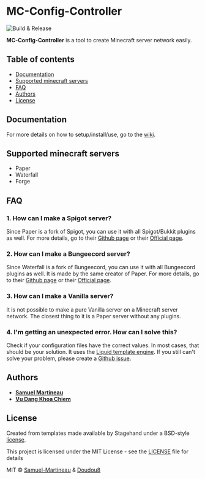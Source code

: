 # MC-Config-Controller
![Build & Release](https://github.com/Samuel-Martineau/MC-Config-Controller/workflows/Build%20&%20Release/badge.svg)

**MC-Config-Controller** is a tool to create Minecraft server network easily.

## Table of contents

- [Documentation](https://github.com/Samuel-Martineau/MC-Config-Controller#documentation)
- [Supported minecraft servers](https://github.com/Samuel-Martineau/MC-Config-Controller#supported-minecraft-servers)
- [FAQ](https://github.com/Samuel-Martineau/MC-Config-Controller#faq)
- [Authors](https://github.com/Samuel-Martineau/MC-Config-Controller#authors)
- [License](https://github.com/Samuel-Martineau/MC-Config-Controller#license)

## Documentation

For more details on how to setup/install/use, go to the [wiki](https://github.com/Samuel-Martineau/MC-Config-Controller/wiki).

## Supported minecraft servers

- Paper
- Waterfall
- Forge

## FAQ

### 1. How can I make a Spigot server?

Since Paper is a fork of Spigot, you can use it with all Spigot/Bukkit plugins as well. For more details, go to their [Github page](https://github.com/PaperMC/Paper) or their [Official page](https://papermc.io/).

### 2. How can I make a Bungeecord server?

Since Waterfall is a fork of Bungeecord, you can use it with all Bungeecord plugins as well. It is made by the same creator of Paper. For more details, go to their [Github page](https://github.com/PaperMC/Waterfall) or their [Official page](https://papermc.io/).

### 3. How can I make a Vanilla server?

It is not possible to make a pure Vanilla server on a Minecraft server network. The closest thing to it is a Paper server without any plugins.

### 4. I'm getting an unexpected error. How can I solve this?

Check if your configuration files have the correct values. In most cases, that should be your solution. It uses the [Liquid template engine](https://shopify.github.io/liquid/). If you still can't solve your problem, please create a [Github issue](https://github.com/Samuel-Martineau/MC-Config-Controller/issues).

## Authors

- **[Samuel Martineau](https://github.com/Samuel-Martineau/)**
- **[Vu Dang Khoa Chiem](https://github.com/Doudou8)**

## License

Created from templates made available by Stagehand under a BSD-style
[license](https://github.com/dart-lang/stagehand/blob/master/LICENSE).

This project is licensed under the MIT License - see the [LICENSE](https://github.com/Samuel-Martineau/MC-Config-Controller/blob/master/LICENSE) file for details

MIT © [Samuel-Martineau](https://github.com/Samuel-Martineau/) & [Doudou8](https://github.com/Doudou8)

